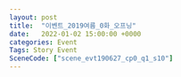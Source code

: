 ```yaml
---
layout: post
title:  "이벤트_2019여름_0화_오프닝"
date:   2022-01-02 15:00:00 +0000
categories: Event
Tags: Story Event
SceneCode: ["scene_evt190627_cp0_q1_s10"]
---
```

